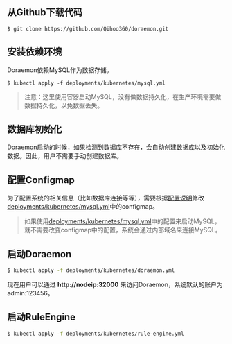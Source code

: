 ## 从Github下载代码  

```shell
$ git clone https://github.com/Qihoo360/doraemon.git
```

## 安装依赖环境  

Doraemon依赖MySQL作为数据存储。  

```shell
$ kubectl apply -f deployments/kubernetes/mysql.yml
```

> 注意：这里使用容器启动MySQL，没有做数据持久化，在生产环境需要做数据持久化，以免数据丢失。

## 数据库初始化  
Doraemon启动的时候，如果检测到数据库不存在，会自动创建数据库以及初始化数据。因此，用户不需要手动创建数据库。

## 配置Configmap

为了配置系统的相关信息（比如数据库连接等等），需要根据[配置说明](docs/ConfigurationItemDescription-CN.md)修改[deployments/kubernetes/mysql.yml](deployments/kubernetes/doraemon.yml)中的configmap。
> 如果使用[deployments/kubernetes/mysql.yml](deployments/kubernetes/mysql.yml)中的配置来启动MySQL，就不需要改变configmap中的配置，系统会通过内部域名来连接MySQL。

## 启动Doraemon

```bash
$ kubectl apply -f deployments/kubernetes/doraemon.yml
```

现在用户可以通过 **http://nodeip:32000** 来访问Doraemon，系统默认的账户为admin:123456。  

## 启动RuleEngine  

```bash
$ kubectl apply -f deployments/kubernetes/rule-engine.yml
```
